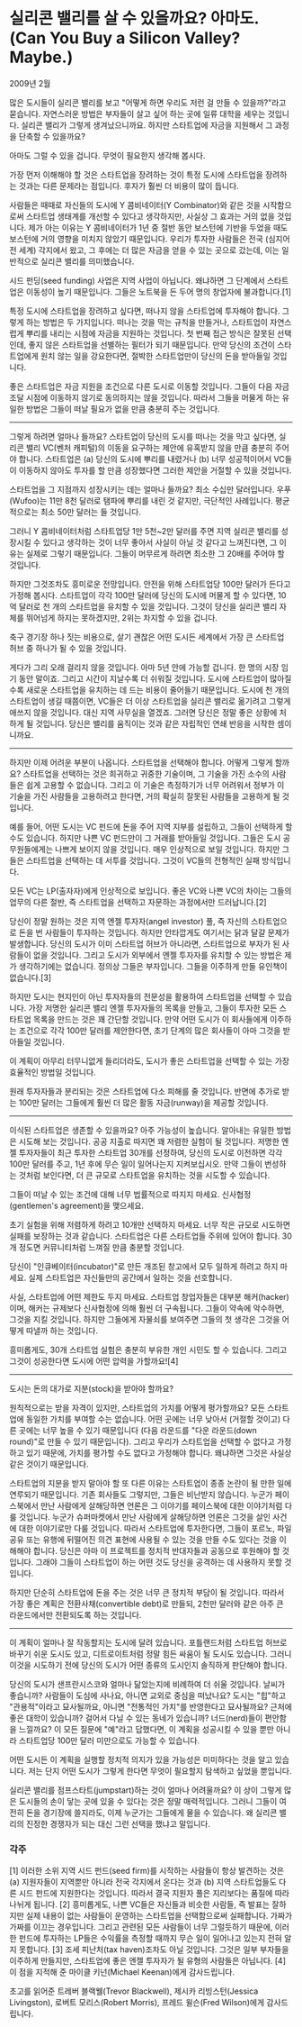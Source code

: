 # 실리콘 밸리를 살 수 있을까요? 아마도. (Can You Buy a Silicon Valley? Maybe.)
2009년 2월

많은 도시들이 실리콘 밸리를 보고 "어떻게 하면 우리도 저런 걸 만들 수 있을까?"라고 묻습니다. 자연스러운 방법은 부자들이 살고 싶어 하는 곳에 일류 대학을 세우는 것입니다. 실리콘 밸리가 그렇게 생겨났으니까요. 하지만 스타트업에 자금을 지원해서 그 과정을 단축할 수 있을까요?

아마도 그럴 수 있을 겁니다. 무엇이 필요한지 생각해 봅시다.

가장 먼저 이해해야 할 것은 스타트업을 장려하는 것이 특정 도시에 스타트업을 장려하는 것과는 다른 문제라는 점입니다. 후자가 훨씬 더 비용이 많이 듭니다.

사람들은 때때로 자신들의 도시에 Y 콤비네이터(Y Combinator)와 같은 것을 시작함으로써 스타트업 생태계를 개선할 수 있다고 생각하지만, 사실상 그 효과는 거의 없을 것입니다. 제가 아는 이유는 Y 콤비네이터가 1년 중 절반 동안 보스턴에 기반을 두었을 때도 보스턴에 거의 영향을 미치지 않았기 때문입니다. 우리가 투자한 사람들은 전국 (심지어 전 세계) 각지에서 왔고, 그 후에는 더 많은 자금을 얻을 수 있는 곳으로 갔는데, 이는 일반적으로 실리콘 밸리를 의미했습니다.

시드 펀딩(seed funding) 사업은 지역 사업이 아닙니다. 왜냐하면 그 단계에서 스타트업은 이동성이 높기 때문입니다. 그들은 노트북을 든 두어 명의 창업자에 불과합니다.[1]

특정 도시에 스타트업을 장려하고 싶다면, 떠나지 않을 스타트업에 투자해야 합니다. 그렇게 하는 방법은 두 가지입니다. 떠나는 것을 막는 규칙을 만들거나, 스타트업이 자연스럽게 뿌리를 내리는 시점에 자금을 지원하는 것입니다. 첫 번째 접근 방식은 잘못된 선택인데, 좋지 않은 스타트업을 선별하는 필터가 되기 때문입니다. 만약 당신의 조건이 스타트업에게 원치 않는 일을 강요한다면, 절박한 스타트업만이 당신의 돈을 받아들일 것입니다.

좋은 스타트업은 자금 지원을 조건으로 다른 도시로 이동할 것입니다. 그들이 다음 자금 조달 시점에 이동하지 않기로 동의하지는 않을 것입니다. 따라서 그들을 머물게 하는 유일한 방법은 그들이 떠날 필요가 없을 만큼 충분히 주는 것입니다.
___

그렇게 하려면 얼마나 들까요? 스타트업이 당신의 도시를 떠나는 것을 막고 싶다면, 실리콘 밸리 VC(벤처 캐피털)의 이동을 요구하는 제안에 유혹받지 않을 만큼 충분히 주어야 합니다. 스타트업은 (a) 당신의 도시에 뿌리를 내렸거나 (b) 너무 성공적이어서 VC들이 이동하지 않아도 투자를 할 만큼 성장했다면 그러한 제안을 거절할 수 있을 것입니다.

스타트업을 그 지점까지 성장시키는 데는 얼마나 들까요? 최소 수십만 달러입니다. 우푸(Wufoo)는 11만 8천 달러로 탬파에 뿌리를 내린 것 같지만, 극단적인 사례입니다. 평균적으로는 최소 50만 달러는 들 것입니다.

그러니 Y 콤비네이터처럼 스타트업당 1만 5천~2만 달러를 주면 지역 실리콘 밸리를 성장시킬 수 있다고 생각하는 것이 너무 좋아서 사실이 아닐 것 같다고 느껴진다면, 그 이유는 실제로 그렇기 때문입니다. 그들이 머무르게 하려면 최소한 그 20배를 주어야 할 것입니다.

하지만 그것조차도 흥미로운 전망입니다. 안전을 위해 스타트업당 100만 달러가 든다고 가정해 봅시다. 스타트업이 각각 100만 달러에 당신의 도시에 머물게 할 수 있다면, 10억 달러로 천 개의 스타트업을 유치할 수 있을 것입니다. 그것이 당신을 실리콘 밸리 자체를 뛰어넘게 하지는 못하겠지만, 2위는 차지할 수 있을 겁니다.

축구 경기장 하나 짓는 비용으로, 살기 괜찮은 어떤 도시든 세계에서 가장 큰 스타트업 허브 중 하나가 될 수 있을 것입니다.

게다가 그리 오래 걸리지 않을 것입니다. 아마 5년 안에 가능할 겁니다. 한 명의 시장 임기 동안 말이죠. 그리고 시간이 지날수록 더 쉬워질 것입니다. 도시에 스타트업이 많아질수록 새로운 스타트업을 유치하는 데 드는 비용이 줄어들기 때문입니다. 도시에 천 개의 스타트업이 생길 때쯤이면, VC들은 더 이상 스타트업을 실리콘 밸리로 옮기려고 그렇게 애쓰지 않을 것입니다. 대신 지역 사무실을 열겠죠. 그러면 당신은 정말 좋은 상황에 처하게 될 것입니다. 당신은 밸리를 움직이는 것과 같은 자립적인 연쇄 반응을 시작한 셈이니까요.
___

하지만 이제 어려운 부분이 나옵니다. 스타트업을 선택해야 합니다. 어떻게 그렇게 할까요? 스타트업을 선택하는 것은 희귀하고 귀중한 기술이며, 그 기술을 가진 소수의 사람들은 쉽게 고용할 수 없습니다. 그리고 이 기술은 측정하기가 너무 어려워서 정부가 이 기술을 가진 사람들을 고용하려고 한다면, 거의 확실히 잘못된 사람들을 고용하게 될 것입니다.

예를 들어, 어떤 도시는 VC 펀드에 돈을 주어 지역 지부를 설립하고, 그들이 선택하게 할 수도 있습니다. 하지만 나쁜 VC 펀드만이 그 거래를 받아들일 것입니다. 그들은 도시 공무원들에게는 나쁘게 보이지 않을 것입니다. 매우 인상적으로 보일 것입니다. 하지만 그들은 스타트업을 선택하는 데 서투를 것입니다. 그것이 VC들의 전형적인 실패 방식입니다.

모든 VC는 LP(출자자)에게 인상적으로 보입니다. 좋은 VC와 나쁜 VC의 차이는 그들의 업무의 다른 절반, 즉 스타트업을 선택하고 자문하는 과정에서만 드러납니다.[2]

당신이 정말 원하는 것은 지역 엔젤 투자자(angel investor) 풀, 즉 자신의 스타트업으로 돈을 번 사람들이 투자하는 것입니다. 하지만 안타깝게도 여기서는 닭과 달걀 문제가 발생합니다. 당신의 도시가 이미 스타트업 허브가 아니라면, 스타트업으로 부자가 된 사람들이 없을 것입니다. 그리고 도시가 외부에서 엔젤 투자자를 유치할 수 있는 방법은 제가 생각하기에는 없습니다. 정의상 그들은 부자입니다. 그들을 이주하게 만들 유인책이 없습니다.[3]

하지만 도시는 현지인이 아닌 투자자들의 전문성을 활용하여 스타트업을 선택할 수 있습니다. 가장 저명한 실리콘 밸리 엔젤 투자자들의 목록을 만들고, 그들이 투자한 모든 스타트업 목록을 만드는 것은 꽤 간단할 것입니다. 만약 어떤 도시가 이 회사들에게 이주하는 조건으로 각각 100만 달러를 제안한다면, 초기 단계의 많은 회사들이 아마 그것을 받아들일 것입니다.

이 계획이 아무리 터무니없게 들리더라도, 도시가 좋은 스타트업을 선택할 수 있는 가장 효율적인 방법일 것입니다.

원래 투자자들과 분리되는 것은 스타트업에 다소 피해를 줄 것입니다. 반면에 추가로 받는 100만 달러는 그들에게 훨씬 더 많은 활동 자금(runway)을 제공할 것입니다.
___

이식된 스타트업은 생존할 수 있을까요? 아주 가능성이 높습니다. 알아내는 유일한 방법은 시도해 보는 것입니다. 공공 지출로 따지면 꽤 저렴한 실험이 될 것입니다. 저명한 엔젤 투자자들이 최근 투자한 스타트업 30개를 선정하여, 당신의 도시로 이전하면 각각 100만 달러를 주고, 1년 후에 무슨 일이 일어나는지 지켜보십시오. 만약 그들이 번성하는 것처럼 보인다면, 더 큰 규모로 스타트업을 유치하는 것을 시도할 수 있습니다.

그들이 떠날 수 있는 조건에 대해 너무 법률적으로 따지지 마세요. 신사협정(gentlemen's agreement)을 맺으세요.

초기 실험을 위해 저렴하게 하려고 10개만 선택하지 마세요. 너무 작은 규모로 시도하면 실패를 보장하는 것과 같습니다. 스타트업은 다른 스타트업들 주위에 있어야 합니다. 30개 정도면 커뮤니티처럼 느껴질 만큼 충분할 것입니다.

당신이 "인큐베이터(incubator)"로 만든 개조된 창고에서 모두 일하게 하려고 하지 마세요. 실제 스타트업은 자신들만의 공간에서 일하는 것을 선호합니다.

사실, 스타트업에 어떤 제한도 두지 마세요. 스타트업 창업자들은 대부분 해커(hacker)이며, 해커는 규제보다 신사협정에 의해 훨씬 더 구속됩니다. 그들이 약속에 악수하면, 그것을 지킬 것입니다. 하지만 그들에게 자물쇠를 보여주면 그들의 첫 생각은 그것을 어떻게 따낼까 하는 것입니다.

흥미롭게도, 30개 스타트업 실험은 충분히 부유한 개인 시민도 할 수 있습니다. 그리고 그것이 성공한다면 도시에 어떤 압력을 가할까요![4]
___

도시는 돈의 대가로 지분(stock)을 받아야 할까요?

원칙적으로는 받을 자격이 있지만, 스타트업의 가치를 어떻게 평가할까요? 모든 스타트업에 동일한 가치를 부여할 수는 없습니다. 어떤 곳에는 너무 낮아서 (거절할 것이고) 다른 곳에는 너무 높을 수 있기 때문입니다 (다음 라운드를 "다운 라운드(down round)"로 만들 수 있기 때문입니다). 그리고 우리가 스타트업을 선택할 수 없다고 가정하고 있기 때문에, 가치를 평가할 수도 없다고 가정해야 합니다. 왜냐하면 그것은 사실상 같은 것이기 때문입니다.

스타트업의 지분을 받지 말아야 할 또 다른 이유는 스타트업이 종종 논란이 될 만한 일에 연루되기 때문입니다. 기존 회사들도 그렇지만, 그들은 비난받지 않습니다. 누군가 페이스북에서 만난 사람에게 살해당하면 언론은 그 이야기를 페이스북에 대한 이야기처럼 다룰 것입니다. 누군가 슈퍼마켓에서 만난 사람에게 살해당하면 언론은 그것을 살인 사건에 대한 이야기로만 다룰 것입니다. 따라서 스타트업에 투자한다면, 그들이 포르노, 파일 공유 또는 유행에 뒤떨어진 의견 표현에 사용될 수 있는 것을 만들 수도 있다는 것을 이해해야 합니다. 당신은 아마 이 프로젝트를 정치적 반대자들과 공동으로 후원해야 할 것입니다. 그래야 그들이 스타트업이 하는 어떤 것도 당신을 공격하는 데 사용하지 못할 것입니다.

하지만 단순히 스타트업에 돈을 주는 것은 너무 큰 정치적 부담이 될 것입니다. 따라서 가장 좋은 계획은 전환사채(convertible debt)로 만들되, 2천만 달러와 같은 아주 큰 라운드에서만 전환되도록 하는 것입니다.
___

이 계획이 얼마나 잘 작동할지는 도시에 달려 있습니다. 포틀랜드처럼 스타트업 허브로 바꾸기 쉬운 도시도 있고, 디트로이트처럼 정말 힘든 싸움이 될 도시도 있습니다. 그러니 이것을 시도하기 전에 당신의 도시가 어떤 종류의 도시인지 솔직하게 판단해야 합니다.

당신의 도시가 샌프란시스코와 얼마나 닮았는지에 비례하여 더 쉬울 것입니다. 날씨가 좋습니까? 사람들이 도심에 사나요, 아니면 교외로 중심을 떠났나요? 도시는 "힙"하고 "관용적"이라고 묘사될까요, 아니면 "전통적인 가치"를 반영한다고 묘사될까요? 근처에 좋은 대학이 있습니까? 걸어서 다닐 수 있는 동네가 있습니까? 너드(nerd)들이 편안함을 느낄까요? 이 모든 질문에 "예"라고 답했다면, 이 계획을 성공시킬 수 있을 뿐만 아니라 스타트업당 100만 달러 미만으로도 가능할 수 있습니다.

어떤 도시든 이 계획을 실행할 정치적 의지가 있을 가능성은 미미하다는 것을 알고 있습니다. 저는 단지 어떤 도시가 그렇게 한다면 무엇이 필요할지 탐색하고 싶었을 뿐입니다.

실리콘 밸리를 점프스타트(jumpstart)하는 것이 얼마나 어려울까요? 이 상이 그렇게 많은 도시들의 손이 닿는 곳에 있을 수 있다는 것은 정말 매력적입니다. 그러니 그들이 여전히 돈을 경기장에 쓸지라도, 이제 누군가는 그들에게 물을 수 있습니다. 왜 실리콘 밸리의 진정한 경쟁자가 되는 대신 그런 선택을 했냐고 말입니다.

### 각주
[1] 이러한 소위 지역 시드 펀드(seed firm)를 시작하는 사람들이 항상 발견하는 것은 (a) 지원자들이 지역뿐만 아니라 전국 각지에서 온다는 것과 (b) 지역 스타트업들도 다른 시드 펀드에 지원한다는 것입니다. 따라서 결국 지원자 풀은 지리보다는 품질에 따라 나뉘게 됩니다.
[2] 흥미롭게도, 나쁜 VC들은 자신들과 비슷한 사람들, 즉 발표는 잘하지만 실제 내용이 없는 사람들이 운영하는 스타트업을 선택함으로써 실패합니다. 가짜가 가짜를 이끄는 경우입니다. 그리고 관련된 모든 사람들이 너무 그럴듯하기 때문에, 이러한 펀드에 투자하는 LP들은 수익률을 측정할 때까지 무슨 일이 일어나고 있는지 전혀 알지 못합니다.
[3] 조세 피난처(tax haven)조차도 아닐 것입니다. 그것은 일부 부자들을 이주하게 만들지만, 스타트업에 좋은 엔젤 투자자가 될 유형의 사람들은 아닙니다.
[4] 이 점을 지적해 준 마이클 키넌(Michael Keenan)에게 감사드립니다.

초고를 읽어준 트레버 블랙웰(Trevor Blackwell), 제시카 리빙스턴(Jessica Livingston), 로버트 모리스(Robert Morris), 프레드 윌슨(Fred Wilson)에게 감사드립니다.